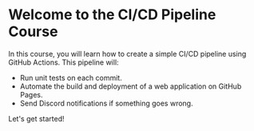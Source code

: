 # Welcome to the CI/CD Pipeline Course

In this course, you will learn how to create a simple CI/CD pipeline using GitHub Actions. This pipeline will:
- Run unit tests on each commit.
- Automate the build and deployment of a web application on GitHub Pages.
- Send Discord notifications if something goes wrong.

Let's get started!
